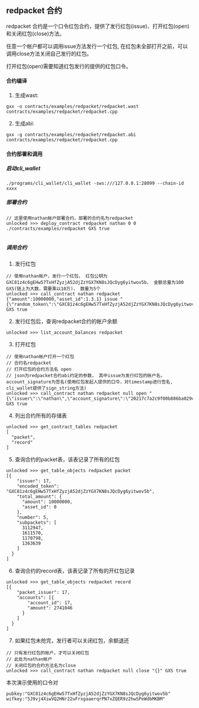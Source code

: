 redpacket 合约
---------

redpacket 合约是一个口令红包合约，提供了发行红包(issue)、打开红包(open) 和关闭红包(close)方法。

任意一个帐户都可以调用issue方法发行一个红包, 在红包未全部打开之前，可以调用close方法关闭自己发行的红包。

打开红包(open)需要知道红包发行的提供的红包口令。

#### 合约编译

1. 生成wast:
```
gxx -o contracts/examples/redpacket/redpacket.wast contracts/examples/redpacket/redpacket.cpp 
```

2. 生成abi:
```
gxx -g contracts/examples/redpacket/redpacket.abi contracts/examples/redpacket/redpacket.cpp 
```

#### 合约部署和调用

##### 启动cli_wallet
```
./programs/cli_wallet/cli_wallet -sws:///127.0.0.1:28099 --chain-id xxxx
```

##### 部署合约
```
// 这里使用nathan帐户部署合约，部署的合约名为redpacket
unlocked >>> deploy_contract redpacket nathan 0 0 ./contracts/examples/redpacket GXS true


```

##### 调用合约

1. 发行红包
```
// 使用nathan帐户，发行一个红包， 红包公钥为GXC81z4c6gEHw57TxHfZyzjA52djZzYGX7KN8sJQcDyg6yitwov5b， 金额总量为100 GXS(链上为大数，需要乘以10万)， 数量为5个
unlocked >>> call_contract nathan redpacket {"amount":10000000,"asset_id":1.3.1} issue "{\"random_token\":\"GXC81z4c6gEHw57TxHfZyzjA52djZzYGX7KN8sJQcDyg6yitwov5b\",\"number\":5}" GXS true
```

2. 发行红包后，查询redpacket合约的帐户余额
```
unlocked >>> list_account_balances redpacket
```

3. 打开红包
```
// 使用nathan帐户打开一个红包
// 合约名redpacket
// 打开红包的合约方法名 open
// json为redpacket合约abi约定的参数， 其中issue为发行红包的帐户名，account_signature为签名(使用红包发起人提供的口令，对timestamp进行签名, cli_wallet提供了sign_string方法)
unlocked >>> call_contract nathan redpacket null open "{\"issuer\":\"nathan\",\"account_signature\":\"20217c7a2c9f00b886ba029c65bb0338407a292db97eb0937b7e8a50b19f70fbfd1dd1bec9f861f616a850a6a8cb955ba870e8750ef145ae33b9c05cced8b033eb\"}" GXS true

```

4. 列出合约所有的存储表
```
unlocked >>> get_contract_tables redpacket
[
  "packet",
  "record"
]
```

5. 查询合约的packet表，该表记录了所有的红包
```
unlocked >>> get_table_objects redpacket packet
[{
    "issuer": 17,
    "encoded_token": "GXC81z4c6gEHw57TxHfZyzjA52djZzYGX7KN8sJQcDyg6yitwov5b",
    "total_amount": {
      "amount": 10000000,
      "asset_id": 0
    },
    "number": 5,
    "subpackets": [
      3112947,
      1611570,
      1170798,
      1363639
    ]
  }
]
```

6. 查询合约的record表，该表记录了所有的开红包记录
```
unlocked >>> get_table_objects redpacket record
[{
    "packet_issuer": 17,
    "accounts": [{
        "account_id": 17,
        "amount": 2741046
      }
    ]
  }
]

```

7. 如果红包未抢完，发行者可以关闭红包，余额退还

```
// 只有发行红包的帐户，才可以关闭红包
// 此处为nathan帐户
// 关闭红包的合约方法名为close
unlocked >>> call_contract nathan redpacket null close "{}" GXS true
```

本次演示使用的口令对
```
pubkey:"GXC81z4c6gEHw57TxHfZyzjA52djZzYGX7KN8sJQcDyg6yitwov5b"
wifkey:"5J9vj4XiwVQ2HNr22uFrxgaaerqrPN7xZQER9z2hwSPeWdbMKBM"
```
